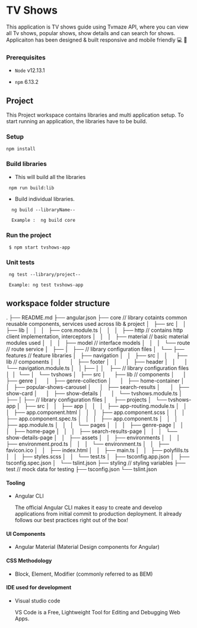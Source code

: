 # TV Shows 


This application is TV shows guide using Tvmaze API, where you can view all Tv shows, popular shows, show details and can search for shows. Applicaiton has been designed & built responsive and mobile friendly :computer: :iphone:


### Prerequisites

- `Node` v12.13.1

- `npm` 6.13.2


## Project 

This Project workspace contains libraries and multi application setup. To start running an application, the libraries have to be build.


### Setup

```
npm install
```

### Build libraries

- This will build all the libraries

```
 npm run build:lib
```

- Build individual libraries.

```
  ng build --libraryName--

  Example :  ng build core

```

### Run the project

```
 $ npm start tvshows-app

```

### Unit tests

```
 ng test --library/project--

 Example: ng test tvshows-app

```

##  workspace folder structure

.
├── README.md
├── angular.json
├── core   // library cotaints common reusable components, services used across lib & project
│   ├── src
│   │   ├── lib
│   │   │   ├── core.module.ts
│   │   │   ├── http // contains http client implementation, interceptors
│   │   │   ├── material // basic material modules used
│   │   │   ├── model  // interface models
│   │   │   └── route // route service
│   ├── 
│   ├── // library configuration files
│   └── 
├── features  // feature libraries 
│   ├── navigation
│   │   ├── src
│   │       ├── lib  // components
│   │       │   ├── footer
│   │       │   ├── header
│   │       │   └── navigation.module.ts
│   │       ├── 
│   │       ├── // library configuration files
│   │       └── 
│   └── tvshows
│       ├── src
│           ├── lib  // components
│           │   ├── genre
│           │   ├── genre-collection
│           │   ├── home-container
│           │   ├── popular-shows-carousel
│           │   ├── search-results
│           │   ├── show-card
│           │   ├── show-details
│           │   └── tvshows.module.ts
│           ├── 
│           ├── // library configuration files
│          
├── projects
│   └── tvshows-app
│       ├── src
│       │   ├── app
│       │   │   ├── app-routing.module.ts
│       │   │   ├── app.component.html
│       │   │   ├── app.component.scss
│       │   │   ├── app.component.spec.ts
│       │   │   ├── app.component.ts
│       │   │   ├── app.module.ts
│       │   │   └── pages
│       │   │       ├── genre-page
│       │   │       ├── home-page
│       │   │       ├── search-results-page
│       │   │       └── show-details-page
│       │   ├── assets
│       │   ├── environments
│       │   │   ├── environment.prod.ts
│       │   │   └── environment.ts
│       │   ├── favicon.ico
│       │   ├── index.html
│       │   ├── main.ts
│       │   ├── polyfills.ts
│       │   ├── styles.scss
│       │   └── test.ts
│       ├── tsconfig.app.json
│       ├── tsconfig.spec.json
│       └── tslint.json
├── styling  // styling variables
├── test // mock data for testing
├── tsconfig.json
└── tslint.json


#### Tooling

- Angular CLI
  
  The official Angular CLI makes it easy to create and develop applications from initial commit to production deployment. It already follows our best practices right out of the box!

#### UI Components

- Angular Material (Material Design components for Angular)

#### CSS Methodology 

- Block, Element, Modifier (commonly referred to as BEM)

#### IDE used for development

- Visual studio code

  VS Code is a Free, Lightweight Tool for Editing and Debugging Web Apps.
